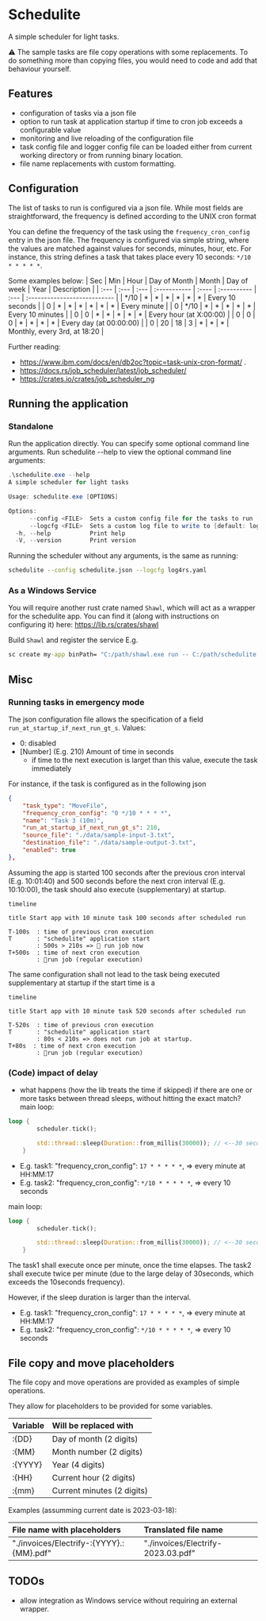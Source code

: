 # Schedulite

A simple scheduler for light tasks.

⚠️ The sample tasks are file copy operations with some replacements. To do something more than copying files, you would need to code and add that behaviour yourself.

## Features

- configuration of tasks via a json file
- option to run task at application startup if time to cron job exceeds a configurable value
- monitoring and live reloading of the configuration file
- task config file and logger config file can be loaded either from current working directory or from running binary location.
- file name replacements with custom formatting.

## Configuration

The list of tasks to run is configured via a json file.
While most fields are straightforward, the frequency is defined according to the UNIX cron format

You can define the frequency of the task using the `frequency_cron_config` entry in the json file.
The frequency is configured via simple string, where the values are matched against values for seconds, minutes, hour, etc. For instance, this string defines a task that takes place every 10 seconds: `*/10 * * * * *`.

Some examples below:
| Sec  | Min  | Hour | Day of Month | Month | Day of week | Year | Description                  |
| :--- | :--- | :--- | :----------- | :---- | :---------- | :--- | :--------------------------- |
| */10 | *    | *    | *            | *     | *           | *    | Every 10 seconds             |
| 0    | *    | *    | *            | *     | *           | *    | Every minute                 |
| 0    | */10 | *    | *            | *     | *           | *    | Every 10 minutes             |
| 0    | 0    | *    | *            | *     | *           | *    | Every hour (at X:00:00)      |
| 0    | 0    | 0    | *            | *     | *           | *    | Every day (at 00:00:00)      |
| 0    | 20   | 18   | 3            | *     | *           | *    | Monthly, every 3rd, at 18:20 |

Further reading:

- <https://www.ibm.com/docs/en/db2oc?topic=task-unix-cron-format/> .
- <https://docs.rs/job_scheduler/latest/job_scheduler/>
- <https://crates.io/crates/job_scheduler_ng>

## Running the application

### Standalone

Run the application directly. You can specify some optional command line arguments.
Run schedulite --help to view the optional command line arguments:

```powershell
.\schedulite.exe --help
A simple scheduler for light tasks

Usage: schedulite.exe [OPTIONS]

Options:
      --config <FILE>  Sets a custom config file for the tasks to run [default: schedulite.json]
      --logcfg <FILE>  Sets a custom log file to write to [default: log4rs.yaml]
  -h, --help           Print help
  -V, --version        Print version

```

Running the scheduler without any arguments, is the same as running:

```sh
schedulite --config schedulite.json --logcfg log4rs.yaml
```

### As a Windows Service

You will require another rust crate named `Shawl`, which will act as a wrapper for the schedulite app.
You can find it (along with instructions on configuring it) here: <https://lib.rs/crates/shawl>

Build `Shawl` and register the service
E.g.

```cmd
sc create my-app binPath= "C:/path/shawl.exe run -- C:/path/schedulite.exe"
```

## Misc

### Running tasks in emergency mode

The json configuration file allows the specification of a field `run_at_startup_if_next_run_gt_s`.
Values:

- 0: disabled
- [Number] (E.g. 210) Amount of time in seconds
  - if time to the next execution is larget than this value, execute the task immediately

For instance, if the task is configured as in the following json

```json
{
    "task_type": "MoveFile",
    "frequency_cron_config": "0 */10 * * * *",
    "name": "Task 3 (10m)",
    "run_at_startup_if_next_run_gt_s": 210,
    "source_file": "./data/sample-input-3.txt",
    "destination_file": "./data/sample-output-3.txt",
    "enabled": true
},
```

Assuming the app is started 100 seconds after the previous cron interval (E.g. 10:01:40) and 500 seconds before the next cron interval (E.g. 10:10:00), the task should also execute (supplementary) at startup.

```mermaid
timeline

title Start app with 10 minute task 100 seconds after scheduled run

T-100s  : time of previous cron execution
T       : "schedulite" application start
        : 500s > 210s => 🏃 run job now
T+500s  : time of next cron execution 
        : 🏃run job (regular execution)

```

The same configuration shall not lead to the task being executed supplementary at startup if the start time is a

```mermaid
timeline

title Start app with 10 minute task 520 seconds after scheduled run

T-520s  : time of previous cron execution
T       : "schedulite" application start
        : 80s < 210s => does not run job at startup.
T+80s  : time of next cron execution 
        : 🏃run job (regular execution)

```

### (Code) impact of delay

- what happens (how the lib treats the time if skipped) if there are one or more tasks between thread sleeps, without hitting the exact match?
main loop:

```rust
loop {
        scheduler.tick();

        std::thread::sleep(Duration::from_millis(30000)); // <--30 seconds delay
    }
```

- E.g. task1: "frequency_cron_config": `17 * * * * *`, => every minute at HH:MM:17
- E.g. task2: "frequency_cron_config": `*/10 * * * * *`, => every 10 seconds

main loop:

```rust
loop {
        scheduler.tick();

        std::thread::sleep(Duration::from_millis(30000)); // <--30 seconds delay
    }
```

The task1 shall execute once per minute, once the time elapses.
The task2 shall execute twice per minute (due to the large delay of 30seconds, which exceeds the 10seconds frequency).

However, if the sleep duration is larger than the interval.

- E.g. task1: "frequency_cron_config": `17 * * * * *`, => every minute at HH:MM:17
- E.g. task2: "frequency_cron_config": `*/10 * * * * *`, => every 10 seconds

## File copy and move placeholders

The file copy and move operations are provided as examples of simple operations.

They allow for placeholders to be provided for some variables.

| Variable | Will be replaced with      |
| :------- | :------------------------- |
| :{DD}    | Day of month (2 digits)    |
| :{MM}    | Month number (2 digits)    |
| :{YYYY}  | Year (4 digits)            |
| :{HH}    | Current hour (2 digits)    |
| :{mm}    | Current minutes (2 digits) |

Examples (assumming current date is 2023-03-18):

| File name with placeholders              | Translated file name               |
| :--------------------------------------- | :--------------------------------- |
| "./invoices/Electrify-:{YYYY}.:{MM}.pdf" | "./invoices/Electrify-2023.03.pdf" |

## TODOs

- allow integration as Windows service without requiring an external wrapper.
